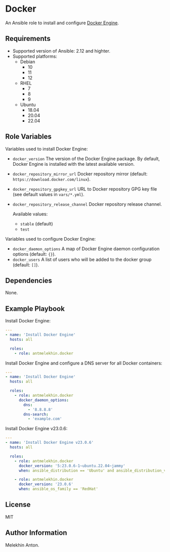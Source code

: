 Docker
======

An Ansible role to install and configure [Docker Engine](https://docs.docker.com/engine/).

Requirements
------------

- Supported version of Ansible: 2.12 and highter.
- Supported platforms:
  - Debian
    - 10
    - 11
    - 12
  - RHEL
    - 7
    - 8
    - 9
  - Ubuntu
    - 18.04
    - 20.04
    - 22.04

Role Variables
--------------

Variables used to install Docker Engine:

- `docker_version` The version of the Docker Engine package. By default, Docker Engine is installed with the latest available version.
- `docker_repository_mirror_url` Docker repository mirror (default: `https://download.docker.com/linux`).
- `docker_repository_gpgkey_url` URL to Docker repository GPG key file (see default values in `vars/*.yml`).
- `docker_repository_release_channel` Docker repository release channel.

  Available values:
  - `stable` (default)
  - `test`

Variables used to configure Docker Engine:

- `docker_daemon_options` A map of Docker Engine daemon configuration options (default: `{}`).
- `docker_users` A list of users who will be added to the docker group (default: `[]`).

Dependencies
------------

None.

Example Playbook
----------------

Install Docker Engine:

```yaml
---
- name: 'Install Docker Engine'
  hosts: all

  roles:
    - role: antmelekhin.docker
```

Install Docker Engine and configure a DNS server for all Docker containers:

```yaml
---
- name: 'Install Docker Engine'
  hosts: all

  roles:
    - role: antmelekhin.docker
      docker_daemon_options:
        dns:
          - '8.8.8.8'
        dns-search:
          - 'example.com'
```

Install Docker Engine v23.0.6:

```yaml
---
- name: 'Install Docker Engine v23.0.6'
  hosts: all

  roles:
    - role: antmelekhin.docker
      docker_version: '5:23.0.6-1~ubuntu.22.04~jammy'
      when: ansible_distribution == 'Ubuntu' and ansible_distribution_version is version('22.04', '=')

    - role: antmelekhin.docker
      docker_version: '23.0.6'
      when: ansible_os_family == 'RedHat'
```

License
-------

MIT

Author Information
------------------

Melekhin Anton.
